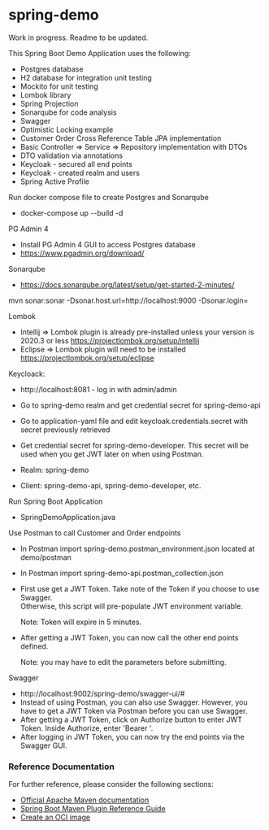 # spring-demo

Work in progress.  Readme to be updated.

This Spring Boot Demo Application uses the following:

- Postgres database
- H2 database for integration unit testing
- Mockito for unit testing
- Lombok library
- Spring Projection
- Sonarqube for code analysis
- Swagger
- Optimistic Locking example
- Customer Order Cross Reference Table JPA implementation
- Basic Controller => Service => Repository implementation with DTOs
- DTO validation via annotations
- Keycloak - secured all end points
- Keycloak - created realm and users
- Spring Active Profile

Run docker compose file to create Postgres and Sonarqube

- docker-compose up --build -d

PG Admin 4

- Install PG Admin 4 GUI to access Postgres database
- https://www.pgadmin.org/download/

Sonarqube

- https://docs.sonarqube.org/latest/setup/get-started-2-minutes/

mvn sonar:sonar -Dsonar.host.url=http://localhost:9000 -Dsonar.login=<the-generated-token>

Lombok

- Intellij => Lombok plugin is already pre-installed unless your version is 2020.3 or less https://projectlombok.org/setup/intellij
- Eclipse => Lombok plugin will need to be installed https://projectlombok.org/setup/eclipse

Keycloack:

- http://localhost:8081 - log in with admin/admin
- Go to spring-demo realm and get credential secret for spring-demo-api
- Go to application-yaml file and edit keycloak.credentials.secret with secret previously retrieved
- Get credential secret for spring-demo-developer.  This secret will be used when you get JWT later on when using Postman.

- Realm: spring-demo
- Client: spring-demo-api, spring-demo-developer, etc.

Run Spring Boot Application

- SpringDemoApplication.java

Use Postman to call Customer and Order endpoints

- In Postman import spring-demo.postman_environment.json located at demo/postman
- In Postman import spring-demo-api.postman_collection.json

- First use get a JWT Token. Take note of the Token if you choose to use Swagger.  
  Otherwise, this script will pre-populate JWT environment variable.  

  Note: Token will expire in 5 minutes.

- After getting a JWT Token, you can now call the other end points defined. 

  Note: you may have to edit the parameters before submitting.

Swagger

- http://localhost:9002/spring-demo/swagger-ui/#
- Instead of using Postman, you can also use Swagger.  However, you have to get a JWT Token
  via Postman before you can use Swagger.
- After getting a JWT Token, click on Authorize button to enter JWT Token. Inside Authorize, enter 'Bearer <JWT Token>'.
- After logging in JWT Token, you can now try the end points via the Swagger GUI.

### Reference Documentation
For further reference, please consider the following sections:

* [Official Apache Maven documentation](https://maven.apache.org/guides/index.html)
* [Spring Boot Maven Plugin Reference Guide](https://docs.spring.io/spring-boot/docs/2.5.0/maven-plugin/reference/html/)
* [Create an OCI image](https://docs.spring.io/spring-boot/docs/2.5.0/maven-plugin/reference/html/#build-image)
